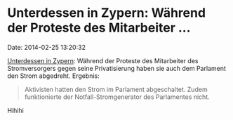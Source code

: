 Unterdessen in Zypern: Während der Proteste des Mitarbeiter \...
================================================================

Date: 2014-02-25 13:20:32

[Unterdessen in
Zypern](http://wirtschaftsblatt.at/home/nachrichten/europa/1566703/Wilde-Ausschreitungen-in-Zypern_Parlament-ohne-Strom-):
Während der Proteste des Mitarbeiter des Stromversorgers gegen seine
Privatisierung haben sie auch dem Parlament den Strom abgedreht.
Ergebnis:

> Aktivisten hatten den Strom im Parlament abgeschaltet. Zudem
> funktionierte der Notfall-Stromgenerator des Parlamentes nicht.

Hihihi
